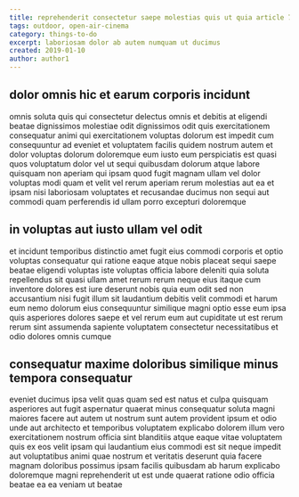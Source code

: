 ```yaml
---
title: reprehenderit consectetur saepe molestias quis ut quia article 746
tags: outdoor, open-air-cinema
category: things-to-do
excerpt: laboriosam dolor ab autem numquam ut ducimus
created: 2019-01-10
author: author1
---
```


## dolor omnis hic et earum corporis incidunt

omnis soluta quis qui consectetur delectus omnis et debitis at eligendi beatae dignissimos molestiae odit dignissimos odit quis exercitationem consequatur animi qui exercitationem voluptas dolorum est impedit cum consequuntur ad eveniet et voluptatem facilis quidem nostrum autem et dolor voluptas dolorum doloremque eum iusto eum perspiciatis est quasi quos voluptatum dolor vel ut sequi quibusdam dolorum atque labore quisquam non aperiam qui ipsam quod fugit magnam ullam vel dolor voluptas modi quam et velit vel rerum aperiam rerum molestias aut ea et ipsam nisi laboriosam voluptates et recusandae ducimus non sequi aut commodi quam perferendis id ullam porro excepturi doloremque

## in voluptas aut iusto ullam vel odit

et incidunt temporibus distinctio amet fugit eius commodi corporis et optio voluptas consequatur qui ratione eaque atque nobis placeat sequi saepe beatae eligendi voluptas iste voluptas officia labore deleniti quia soluta repellendus sit quasi ullam amet rerum rerum neque eius itaque cum inventore dolores est iure deserunt nobis quia eum odit sed non accusantium nisi fugit illum sit laudantium debitis velit commodi et harum eum nemo dolorum eius consequuntur similique magni optio esse eum ipsa quis asperiores dolores saepe et vel rerum eum aut cupiditate ut est rerum rerum sint assumenda sapiente voluptatem consectetur necessitatibus et odio dolores omnis cumque

## consequatur maxime doloribus similique minus tempora consequatur

eveniet ducimus ipsa velit quas quam sed est natus et culpa quisquam asperiores aut fugit aspernatur quaerat minus consequatur soluta magni maiores facere aut autem ut nostrum sunt autem provident ipsum et odio unde aut architecto et temporibus voluptatem explicabo dolorem illum vero exercitationem nostrum officia sint blanditiis atque eaque vitae voluptatem quis ex eos velit ipsam qui laudantium eius commodi est sit neque impedit aut voluptatibus animi quae nostrum et veritatis deserunt quia facere magnam doloribus possimus ipsam facilis quibusdam ab harum explicabo doloremque magni reprehenderit ut est unde quaerat ratione odio officia beatae ea ea veniam ut beatae
